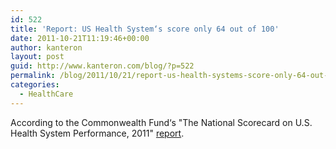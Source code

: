 ```yaml
---
id: 522
title: 'Report: US Health System‘s score only 64 out of 100'
date: 2011-10-21T11:19:46+00:00
author: kanteron
layout: post
guid: http://www.kanteron.com/blog/?p=522
permalink: /blog/2011/10/21/report-us-health-systems-score-only-64-out-of-100/
categories:
  - HealthCare
---
```

According to the Commonwealth Fund‘s "The National Scorecard on U.S. Health System Performance, 2011" <a title="http://www.commonwealthfund.org/Publications/Fund-Reports/2011/Oct/Why-Not-the-Best-2011.aspx" href="http://www.commonwealthfund.org/Publications/Fund-Reports/2011/Oct/Why-Not-the-Best-2011.aspx" target="_blank">report</a>.